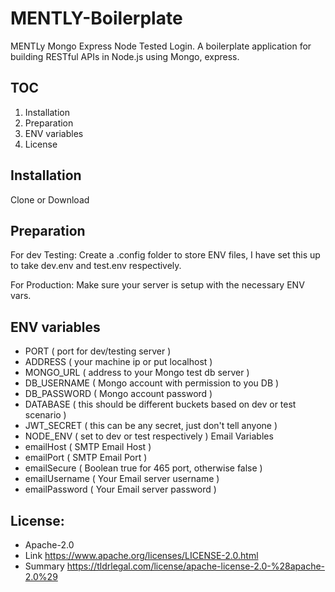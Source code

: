 # MENTLY-Boilerplate
MENTLy Mongo Express Node Tested Login. A boilerplate application for building RESTful APIs in Node.js using Mongo, express.

## TOC
1. Installation
2. Preparation
3. ENV variables
4. License

## Installation
Clone or Download

## Preparation

For dev Testing:
Create a .config folder to store ENV files, I have set this up to take dev.env and test.env respectively.

For Production:
Make sure your server is setup with the necessary ENV vars.

## ENV variables

* PORT            ( port for dev/testing server )
* ADDRESS         ( your machine ip or put localhost )
* MONGO_URL   ( address to your Mongo test db server )
* DB_USERNAME     ( Mongo account with permission to you DB )
* DB_PASSWORD     ( Mongo account password )
* DATABASE          ( this should be different buckets based on dev or test scenario )
* JWT_SECRET      ( this can be any secret, just don't tell anyone )
* NODE_ENV        ( set to dev or test respectively )
Email Variables
* emailHost       ( SMTP Email Host )
* emailPort       ( SMTP Email Port )
* emailSecure     ( Boolean true for 465 port, otherwise false )
* emailUsername   ( Your Email server username )
* emailPassword   ( Your Email server password )

## License:
* Apache-2.0
* Link https://www.apache.org/licenses/LICENSE-2.0.html
* Summary https://tldrlegal.com/license/apache-license-2.0-%28apache-2.0%29
